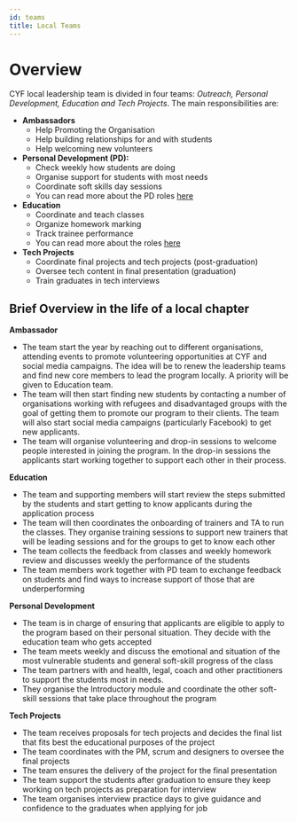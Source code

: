 ```yaml
---
id: teams
title: Local Teams
---
```


# Overview

CYF local leadership team is divided in four teams: _Outreach, Personal Development, Education and Tech Projects_. The main responsibilities are:

- **Ambassadors**
  - Help Promoting the Organisation
  - Help building relationships for and with students
  - Help welcoming new volunteers
- **Personal Development \(PD\):**
  - Check weekly how students are doing
  - Organise support for students with most needs
  - Coordinate soft skills day sessions
  - You can read more about the PD roles [here](personal-development/roles.md)
- **Education**
  - Coordinate and teach classes
  - Organize homework marking
  - Track trainee performance
  - You can read more about the roles [here](education/education-roles/)
- **Tech Projects**
  - Coordinate final projects and tech projects \(post-graduation\)
  - Oversee tech content in final presentation \(graduation\)
  - Train graduates in tech interviews

## Brief Overview in the life of a local chapter

**Ambassador**

- The team start the year by reaching out to different organisations, attending events to promote volunteering opportunities at CYF and social media campaigns. The idea will be to renew the leadership teams and find new core members to lead the program locally. A priority will be given to Education team.
- The team will then start finding new students by contacting a number of organisations working with refugees and disadvantaged groups with the goal of getting them to promote our program to their clients. The team will also start social media campaigns \(particularly Facebook\) to get new applicants.
- The team will organise volunteering and drop-in sessions to welcome people interested in joining the program. In the drop-in sessions the applicants start working together to support each other in their process.

**Education**

- The team and supporting members will start review the steps submitted by the students and start getting to know applicants during the application process
- The team will then coordinates the onboarding of trainers and TA to run the classes. They organise training sessions to support new trainers that will be leading sessions and for the groups to get to know each other
- The team collects the feedback from classes and weekly homework review and discusses weekly the performance of the students
- The team members work together with PD team to exchange feedback on students and find ways to increase support of those that are underperforming

**Personal Development**

- The team is in charge of ensuring that applicants are eligible to apply to the program based on their personal situation. They decide with the education team who gets accepted
- The team meets weekly and discuss the emotional and situation of the most vulnerable students and general soft-skill progress of the class
- The team partners with and health, legal, coach and other practitioners to support the students most in needs.
- They organise the Introductory module and coordinate the other soft-skill sessions that take place throughout the program

**Tech Projects**

- The team receives proposals for tech projects and decides the final list that fits best the educational purposes of the project
- The team coordinates with the PM, scrum and designers to oversee the final projects
- The team ensures the delivery of the project for the final presentation
- The team support the students after graduation to ensure they keep working on tech projects as preparation for interview
- The team organises interview practice days to give guidance and confidence to the graduates when applying for job
